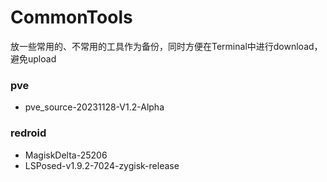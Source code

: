 
# CommonTools

放一些常用的、不常用的工具作为备份，同时方便在Terminal中进行download，避免upload


### pve
- pve_source-20231128-V1.2-Alpha


### redroid
- MagiskDelta-25206
- LSPosed-v1.9.2-7024-zygisk-release

